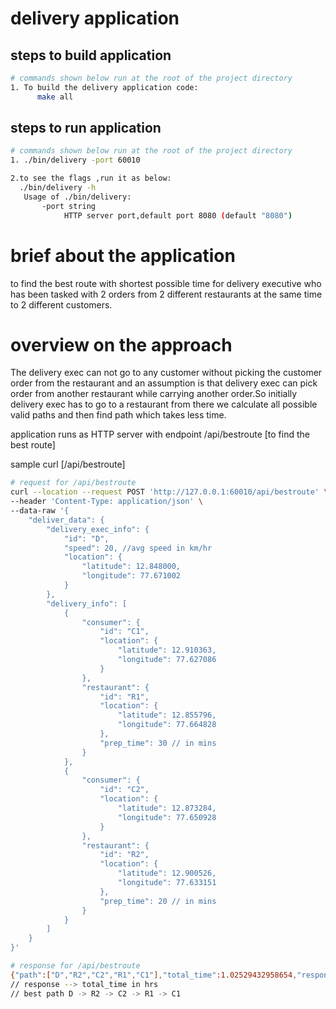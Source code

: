 # delivery application
## steps to build application
```bash
# commands shown below run at the root of the project directory
1. To build the delivery application code:
      make all
```
## steps to run application
```bash
# commands shown below run at the root of the project directory
1. ./bin/delivery -port 60010

2.to see the flags ,run it as below: 
  ./bin/delivery -h
   Usage of ./bin/delivery:
       -port string
            HTTP server port,default port 8080 (default "8080")
```

# brief about the application
 to find the best route with shortest possible time for delivery executive who has been tasked with 2 orders from 2 different restaurants at the same time to 2 different customers.

# overview on the approach
The delivery exec can not go to any customer without picking the customer order from the restaurant and an assumption is that delivery exec can pick order from another restaurant while carrying another order.So initially delivery exec has to go to a restaurant from there we calculate all possible valid paths and then find path which takes less time.

application runs as HTTP server with endpoint /api/bestroute [to find the best route] 


sample curl [/api/bestroute]
```bash
# request for /api/bestroute
curl --location --request POST 'http://127.0.0.1:60010/api/bestroute' \
--header 'Content-Type: application/json' \
--data-raw '{
    "deliver_data": {
        "delivery_exec_info": {
            "id": "D",
            "speed": 20, //avg speed in km/hr
            "location": {
                "latitude": 12.848000,
                "longitude": 77.671002
            }
        },
        "delivery_info": [
            {
                "consumer": {
                    "id": "C1",
                    "location": {
                        "latitude": 12.910363,
                        "longitude": 77.627086
                    }
                },
                "restaurant": {
                    "id": "R1",
                    "location": {
                        "latitude": 12.855796,
                        "longitude": 77.664828
                    },
                    "prep_time": 30 // in mins
                }
            },
            {
                "consumer": {
                    "id": "C2",
                    "location": {
                        "latitude": 12.873284,
                        "longitude": 77.650928
                    }
                },
                "restaurant": {
                    "id": "R2",
                    "location": {
                        "latitude": 12.900526,
                        "longitude": 77.633151
                    },
                    "prep_time": 20 // in mins
                }
            }
        ]
    }
}'

# response for /api/bestroute
{"path":["D","R2","C2","R1","C1"],"total_time":1.02529432958654,"response_code":0,"response_description":""} 
// response --> total_time in hrs
// best path D -> R2 -> C2 -> R1 -> C1
```
